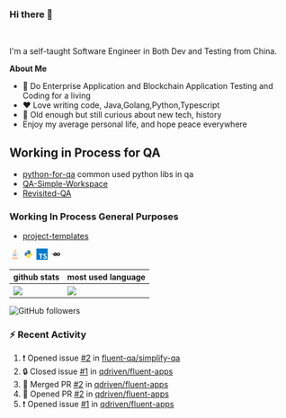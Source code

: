 ### Hi there 👋

<!-- <p align="center">
    <a href="https://github.com/qdriven">
    <img width="80%" src="./assets/me-notion-png.png">
</p> -->

<br />

I'm a self-taught Software Engineer in Both Dev and Testing from China. 

**About Me**

- 💼 Do Enterprise Application and Blockchain Application Testing and Coding for a living
- ❤️ Love writing code, Java,Golang,Python,Typescript 
- 💬 Old enough but still curious about new tech, history
- Enjoy my average personal life, and hope peace everywhere


## Working in Process for QA

- [python-for-qa](https://github.com/fluent-qa/fluentqa-python) common used python libs in qa
- [QA-Simple-Workspace](https://github.com/fluent-qa/fluentqa-workspace.git)
- [Revisited-QA](https://fluentqa-revistied.netlify.app/)

### Working In Process General Purposes

- [project-templates](https://github.com/fluent-qa/fluent-project-templates)


<code><img height="20" src="https://raw.githubusercontent.com/github/explore/5b3600551e122a3277c2c5368af2ad5725ffa9a1/topics/java/java.png"></code>
<code><img height="20" src="https://raw.githubusercontent.com/github/explore/80688e429a7d4ef2fca1e82350fe8e3517d3494d/topics/python/python.png"></code>
<code><img height="20" src="https://raw.githubusercontent.com/github/explore/80688e429a7d4ef2fca1e82350fe8e3517d3494d/topics/typescript/typescript.png"></code>
<code><img height="20" src="https://raw.githubusercontent.com/github/explore/80688e429a7d4ef2fca1e82350fe8e3517d3494d/topics/go/go.png"></code>

<!--
**qdriven/qdriven** is a ✨ _special_ ✨ repository because its `README.md` (this file) appears on your GitHub profile.
!-->
|github stats|most used language |
|--------------------|--------------------------------------------|
|<a href="https://github-readme-stats.vercel.app/api?username=qdriven&show_icons=true&hide_border=true&show_icons=true&count_private=true&theme=buefy&include_all_commits=true"><img align="center" src="https://github-readme-stats.vercel.app/api?username=qdriven&show_icons=true&hide_border=true&show_icons=true&count_private=true&theme=buefy&include_all_commits=true" /></a>| <a href="https://github-readme-stats.vercel.app/api/top-langs/?username=qdriven&layout=compact&theme=buefy&hide_border=true"><img align="center" src="https://github-readme-stats.vercel.app/api/top-langs/?username=qdriven&layout=compact&theme=buefy&hide_border=true" /></a>|


![GitHub followers](https://img.shields.io/github/followers/qdriven?label=Follow&style=social)

### :zap: Recent Activity

<!--START_SECTION:activity-->
1. ❗ Opened issue [#2](https://github.com/fluent-qa/simplify-qa/issues/2) in [fluent-qa/simplify-qa](https://github.com/fluent-qa/simplify-qa)
2. 🔒 Closed issue [#1](https://github.com/qdriven/fluent-apps/issues/1) in [qdriven/fluent-apps](https://github.com/qdriven/fluent-apps)
3. 🎉 Merged PR [#2](https://github.com/qdriven/fluent-apps/pull/2) in [qdriven/fluent-apps](https://github.com/qdriven/fluent-apps)
4. 💪 Opened PR [#2](https://github.com/qdriven/fluent-apps/pull/2) in [qdriven/fluent-apps](https://github.com/qdriven/fluent-apps)
5. ❗ Opened issue [#1](https://github.com/qdriven/fluent-apps/issues/1) in [qdriven/fluent-apps](https://github.com/qdriven/fluent-apps)
<!--END_SECTION:activity-->


<!-- ### Working In Process

- [low-code-study](https://github.com/qdriven/low-code-way)
- [python lessons for QA](https://github.com/qdriven/py-for-qa) -->
